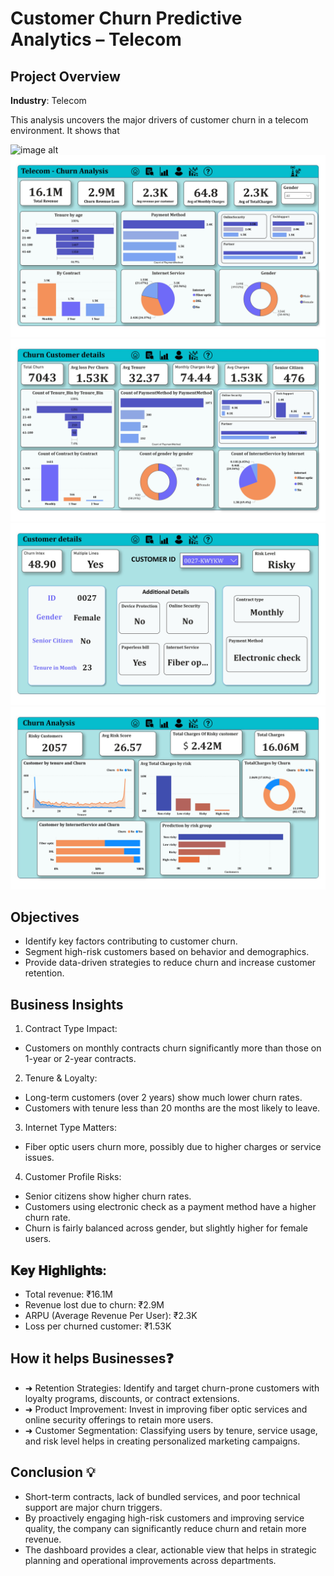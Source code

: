 # Customer Churn Predictive Analytics – Telecom

## Project Overview

**Industry**: Telecom 

This analysis uncovers the major drivers of customer churn in a telecom environment. It shows that

![image alt](https://github.com/Anandakrishh/dashboard_image/blob/b47f7a0731a2fcec62069ccd611117cac95b3f42/Telecom%20Churn%20analysis_page-0001.jpg)
![image alt](https://github.com/Anandakrishh/dashboard_image/blob/b47f7a0731a2fcec62069ccd611117cac95b3f42/Telecom%20Churn%20analysis_page-0002.jpg)
![image alt](https://github.com/Anandakrishh/dashboard_image/blob/b47f7a0731a2fcec62069ccd611117cac95b3f42/Telecom%20Churn%20analysis_page-0003.jpg)
![image alt](https://github.com/Anandakrishh/dashboard_image/blob/b47f7a0731a2fcec62069ccd611117cac95b3f42/Telecom%20Churn%20analysis_page-0004.jpg)
![image alt](https://github.com/Anandakrishh/dashboard_image/blob/b47f7a0731a2fcec62069ccd611117cac95b3f42/Telecom%20Churn%20analysis_page-0005.jpg)

## Objectives

- Identify key factors contributing to customer churn.
- Segment high-risk customers based on behavior and demographics.
- Provide data-driven strategies to reduce churn and increase customer retention.

## Business Insights

1. Contract Type Impact:
- Customers on monthly contracts churn significantly more than those on 1-year or 2-year contracts.
2. Tenure & Loyalty:
- Long-term customers (over 2 years) show much lower churn rates.
- Customers with tenure less than 20 months are the most likely to leave.
3. Internet Type Matters:
- Fiber optic users churn more, possibly due to higher charges or service issues.
4. Customer Profile Risks:
- Senior citizens show higher churn rates.
- Customers using electronic check as a payment method have a higher churn rate.
- Churn is fairly balanced across gender, but slightly higher for female users.

## 𝐊𝐞𝐲 𝐇𝐢𝐠𝐡𝐥𝐢𝐠𝐡𝐭𝐬:

- Total revenue: ₹16.1M
- Revenue lost due to churn: ₹2.9M
- ARPU (Average Revenue Per User): ₹2.3K
- Loss per churned customer: ₹1.53K

## How it helps Businesses❓

- ➜ Retention Strategies: Identify and target churn-prone customers with loyalty programs, discounts, or contract extensions.
- ➜ Product Improvement: Invest in improving fiber optic services and online security offerings to retain more users.
- ➜ Customer Segmentation: Classifying users by tenure, service usage, and risk level helps in creating personalized marketing campaigns.


## Conclusion 💡

- Short-term contracts, lack of bundled services, and poor technical support are major churn triggers.
- By proactively engaging high-risk customers and improving service quality, the company can significantly reduce churn and retain more revenue.
- The dashboard provides a clear, actionable view that helps in strategic planning and operational improvements across departments.
